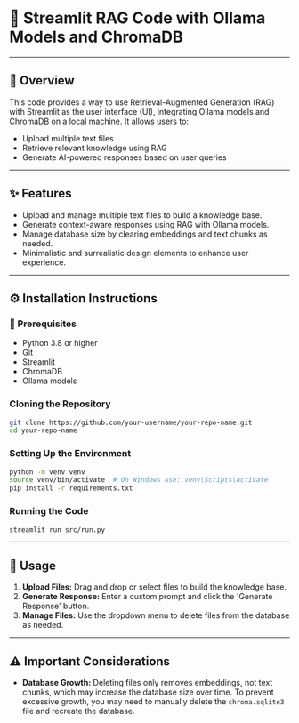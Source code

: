 # 🚀 Streamlit RAG Code with Ollama Models and ChromaDB

---

## 📌 Overview
This code provides a way to use Retrieval-Augmented Generation (RAG) with Streamlit as the user interface (UI), integrating Ollama models and ChromaDB on a local machine. It allows users to:
- Upload multiple text files
- Retrieve relevant knowledge using RAG
- Generate AI-powered responses based on user queries

---

## ✨ Features
- Upload and manage multiple text files to build a knowledge base.  
- Generate context-aware responses using RAG with Ollama models.  
- Manage database size by clearing embeddings and text chunks as needed.  
- Minimalistic and surrealistic design elements to enhance user experience.  

---

## ⚙️ Installation Instructions

### 🔧 Prerequisites
- Python 3.8 or higher
- Git
- Streamlit
- ChromaDB
- Ollama models

### Cloning the Repository
```bash
git clone https://github.com/your-username/your-repo-name.git
cd your-repo-name
```

### Setting Up the Environment
```bash
python -m venv venv
source venv/bin/activate  # On Windows use: venv\Scripts\activate
pip install -r requirements.txt
```

### Running the Code
```bash
streamlit run src/run.py
```

---

## 📝 Usage
1. **Upload Files:** Drag and drop or select files to build the knowledge base.
2. **Generate Response:** Enter a custom prompt and click the 'Generate Response' button.
3. **Manage Files:** Use the dropdown menu to delete files from the database as needed.

---

## ⚠️ Important Considerations
- **Database Growth:** Deleting files only removes embeddings, not text chunks, which may increase the database size over time. To prevent excessive growth, you may need to manually delete the `chroma.sqlite3` file and recreate the database.


